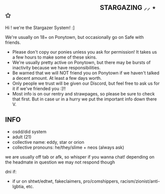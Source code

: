 ⠀⠀⠀⠀⠀⠀⠀⠀⠀⠀⠀⠀⠀⠀⠀⠀⠀⠀⠀⠀**STARGAZING ⸝⸝ ⋆ ✩**
-------------------------------------------------------------------------------

Hi ! we're the Stargazer System! :]

We're usually on 18+ on Ponytown, but occasionally go on Safe with friends.

- Please don't copy our ponies unless you ask for permission! It takes us a few hours to make some of these skins.
- We're usually pretty active on Ponytown, but there may be bursts of inactivity because we have responsibilities.
- Be warned that we will NOT friend you on Ponytown if we haven't talked a decent amount. At least a few days worth.
- Only people we trust will be given our Discord, but feel free to ask us for it if we've friended you :]!!
- Most info is on our rentry and strawpages, so please be sure to check that first. But in case ur in a hurry we put the important info down there V.

**INFO**
------------------------------------------------------------------------------
- osdd/did system
- adult (21)
- collective name: eddy, star or orion
- collective pronouns: he/they/slime + neos (always ask)

we are usually off tab or afk, so whisper if you wanna chat! depending on the headmate in question we may not respond though

dni if:
- if ur on shtwt/edtwt, fakeclaimers, pro/comshippers, racism/zionist/anti-lgbtia, etc.
